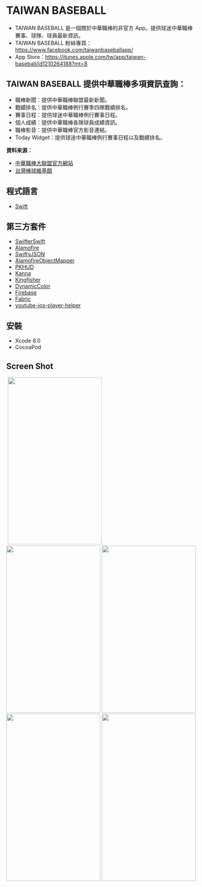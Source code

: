 # TAIWAN BASEBALL
- TAIWAN BASEBALL 是一個關於中華職棒的非官方 App。提供球迷中華職棒賽事、球隊、球員最新資訊。
- TAIWAN BASEBALL 粉絲專頁：https://www.facebook.com/taiwanbaseballapp/
- App Store：https://itunes.apple.com/tw/app/taiwan-baseball/id1210264188?mt=8

## TAIWAN BASEBALL 提供中華職棒多項資訊查詢：
- 職棒新聞：提供中華職棒聯盟最新新聞。
- 戰績排名：提供中華職棒例行賽季四隊戰績排名。
- 賽事日程：提供球迷中華職棒例行賽事日程。
- 個人成績：提供中華職棒各隊球員成績資訊。
- 職棒影音：提供中華職棒官方影音連結。
- Today Widget：提供球迷中華職棒例行賽事日程以及戰績排名。

**資料來源：**
- [中華職棒大聯盟官方網站](http://www.cpbl.com.tw)
- [台灣棒球維基館](http://twbsball.dils.tku.edu.tw/wiki/index.php)

## 程式語言
- [Swift](https://developer.apple.com/swift/)

## 第三方套件
- [SwifterSwift](https://github.com/SwifterSwift/SwifterSwift)
- [Alamofire](https://github.com/Alamofire/Alamofire)
- [SwiftyJSON](https://github.com/SwiftyJSON/SwiftyJSON)
- [AlamofireObjectMapper](https://github.com/tristanhimmelman/AlamofireObjectMapper)
- [PKHUD](https://github.com/pkluz/PKHUD)
- [Kanna](https://github.com/tid-kijyun/Kanna)
- [Kingfisher](https://github.com/onevcat/Kingfisher)
- [DynamicColor](https://github.com/yannickl/DynamicColor)
- [Firebase](https://firebase.google.com/)
- [Fabric](https://fabric.io/)
- [youtube-ios-player-helper](https://github.com/youtube/youtube-ios-player-helper)

## 安裝
- Xcode 8.0 
- CocoaPod

## Screen Shot
![]()
<img src="https://github.com/keith222/CPBLFan/blob/master/Screenshot/screenshot.png?raw=true" width="250" height="444">
<img src="https://github.com/keith222/CPBLFan/blob/master/Screenshot/screenshot2.png?raw=true" width="250" height="444">
<img src="https://github.com/keith222/CPBLFan/blob/master/Screenshot/screenshot3.png?raw=true" width="250" height="444">
<img src="https://github.com/keith222/CPBLFan/blob/master/Screenshot/screenshot4.png?raw=true" width="250" height="444">
<img src="https://github.com/keith222/CPBLFan/blob/master/Screenshot/screenshot5.png?raw=true" width="250" height="444">
